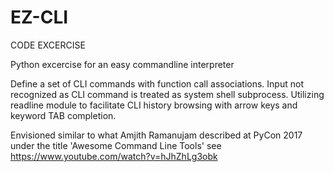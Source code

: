 # EZ-CLI
CODE EXCERCISE

Python excercise for an easy commandline interpreter

Define a set of CLI commands with function call associations. Input not recognized as CLI command is treated as system shell subprocess. Utilizing readline module to facilitate CLI history browsing with arrow keys and keyword TAB completion.

Envisioned similar to what Amjith Ramanujam described at PyCon 2017 under the title 'Awesome Command Line Tools' see https://www.youtube.com/watch?v=hJhZhLg3obk
